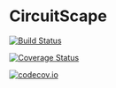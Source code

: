 # CircuitScape

[![Build Status](https://travis-ci.org/ranjanan/CircuitScape.jl.svg?branch=master)](https://travis-ci.org/ranjanan/CircuitScape.jl)

[![Coverage Status](https://coveralls.io/repos/ranjanan/CircuitScape.jl/badge.svg?branch=master&service=github)](https://coveralls.io/github/ranjanan/CircuitScape.jl?branch=master)

[![codecov.io](http://codecov.io/github/ranjanan/CircuitScape.jl/coverage.svg?branch=master)](http://codecov.io/github/ranjanan/CircuitScape.jl?branch=master)
